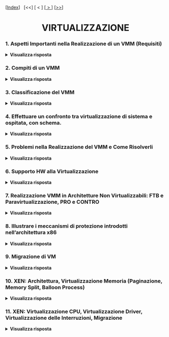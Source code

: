 [[Index](https://github.com/mikyll/Sistemi-Operativi-M/tree/main/flashcard)]&nbsp;&nbsp;
[<<]
[&nbsp;<&nbsp;]
[[&nbsp;>&nbsp;](https://github.com/mikyll/Sistemi-Operativi-M/blob/main/flashcard/02%20-%20Protezione.md)]
[[>>](https://github.com/mikyll/Sistemi-Operativi-M/blob/main/flashcard/11%20-%20HPC.md)]

<h1 align="center">VIRTUALIZZAZIONE</h1>

### 1. Aspetti Importanti nella Realizzazione di un VMM (Requisiti)

<details>
  <summary><b>Visualizza risposta</b></summary>

  Il Virtual Machine Monitor (VMM, o Hypervisor) consente di la condivisione da parte di più macchine virtuali della stessa piattaforma hardware. Gestisce le interazioni tra le macchine virtuali e l’hardware sottostante, in modo da garantire:

  - isolamento tra le macchine virtuali;
  - stabilità del sistema.
  
  Il VMM deve quindi offrire le risorse virtuali necessarie per il funzionamento delle macchine virtuali, tra cui:
  - CPU
  - memoria (RAM)
  - dispositivi di I/O.
  
  A tal scopo sono necessari diversi requisiti per la realizzazione del VMM.
  
  1. Ambiente di esecuzione dei programmi praticamente identico a quello della macchina reale: garantire che gli stessi programmi che funzionano su architetture non virtualizzate possano essere eseguiti nelle VM senza modifiche.
  
  2. Garantire una elevata efficienza nell’esecuzione dei programmi: le istruzioni non privilegiate devono venire eseguite direttamente in hardware senza coinvolgere il VMM.
  
  3. Garantire la sicurezza e la stabilità dell’intero sistema: i programmi in esecuzione sulle macchine virtuali non possono effettuare l’accesso in modo privilegiato all’hardware.
</details>

### 2. Compiti di un VMM

<details>
  <summary><b>Visualizza risposta</b></summary>
  
  Il VMM è l'unico mediatore tra HW e SW, e ha il compito di consentire la condivisione di una singola macchina HW a più VM guest, realizzando per ciascuna una sandbox al fine di garantire isolamento e stabilità (del sistema e delle singole VM). Nel caso di un VMM di sistema dev'essere l'unico componente ad avere il pieno controllo dell'HW e a poter eseguire le istruzioni privilegiate (unico componente ad eseguire al ring 0).
  Ha il compito di gestione delle VM: creazione, spegnimento/accensione, eliminazione, migrazione live.
</details>

### 3. Classificazione del VMM

<details>
  <summary><b>Visualizza risposta</b></summary>
  
I diversi tipi di VMM si classificano in base a due parametri:
1. il *livello* a cui si collocano:
    - **VMM di Sistema** - il VMM esegue <ins>direttamente sull'HW</ins> e consiste in un sistema operativo leggero che viene corredato dei driver per pilotare le varie periferiche. In assenza di multiboot è necessario disinstallare il sistema operativo preesistente.
    - **VMM Ospitato** - il VMM è un'<ins>applicazione</ins> che esegue su un sistema operativo preinstallato, al pari delle altre applicazioni. Le singole VM guest sono anch'esse applicazioni.
2. la *modalità di dialogo* tra le VM guest ed il VMM per l'utilizzo dell'HW sottostante:
    - **Virtualizzazione Pura** - le VM guest utilizzano la <ins>stessa insterfaccia</ins> (istruzioni macchina) <ins>fornita dall'architettura fisica</ins>. Generalmente è il caso di HW con supporto nativo alla virtualizzazione.
    - **Paravirtualizzazione** - il VMM presenta alle VM guest un'interfaccia "virtuale", differente da quella fornita dall'HW (<ins>hypercall API</ins>). È una delle possibili soluzioni software che vengono adottate quando l'HW non fornisce supporto nativo alla virtualizzazione. È il caso di XEN.
</details>


### 4. Effettuare un confronto tra virtualizzazione di sistema e ospitata, con schema.

<details>
  <summary><b>Visualizza risposta</b></summary>

In base a dove è collocato il Virtual Machine Monitor si hanno due tipo di virtualizzazione:

- VMM di sistema;
- VMM ospitati.

Nel caso di **VMM di sistema** le funzionalità di virtualizzazione vengono integrate in un sistema operativo leggero (il VMM), posto direttamente sopra l’hardware dell’elaboratore. Per garantire un corretto funzionamento del VMM, occorre disporre di tutti i driver necessari per pilotare le periferiche.
Si hanno due macro componenti importanti:
- **Host**: piattaforma di base sulla quale si realizzano le macchine virtuali. Include la macchina fisica e il VMM;
- **Guest**: le macchine virtuali, che includono applicazioni e sistema operativo.
Esempi di VMM di sistema sono kvm, xen, VMware svsphere e Microsoft HyperV.

<p align="center">
  <img src="./imgs/VMM-sistema.png">
</p>

Nel caso invece di **VMM ospitato**, si installa il VMM come un’applicazione sopra un sistema operativo esistente. Il VMM opera nello spazio utente e accede all'hardware tramite system call del sistema operativo su cui viene installato.
<p align="center">
  <img width="460" height="300" src="./imgs/VMM-ospitato.png">
</p>

I vantaggi sono i seguenti:
- L’installazione del VMM è più semplice (dato è come un applicazione).
- Si può fare riferimento al sistema operativo sottostante per la gestione delle periferiche e si possono utilizzare altri servizi del SO, come lo scheduling e la gestione dei dispositivi.
Uno svantaggio risulta nelle performance, peggiori rispetto al VMM di sistema. Un esempio di prodotti con VMM ospitato sono VirtualBox, User Mode Linux e VMware Fusion/player.

</details>

### 5. Problemi nella Realizzazione del VMM e Come Risolverli

<details>
  <summary><b>Visualizza risposta</b></summary>
  
  I principali problemi che si possono presentare, nella realizzazione del VMM, sono dovuti ai **ring di protezione**. I ring di protezione, o modalità di esecuzione, sono uno strumento utilizzato dai processori per incrementare il livello di protezione tra i diversi componenti e separare i compiti. Soltiamente vi sono almeno 2 ring: il <ins>ring 0</ins> (supervisor o kernel) è l'unico in cui è possibile eseguire le istruzioni privilegiate della CPU; i <ins>ring >0</ins> (utente) sono quelli in cui non è possibile eseguire le istruzioni privilegiate. Poiché in un sistema virtualizzato con VMM di sistema, <ins>il VMM dev'essere l'unico componente in grado di mantenere in qualunque momento il pieno controllo dell'HW</ins>, esso è anche l'unico componente che può e deve eseguire a ring 0. Di conseguenza:
  1. Si può avere **ring deprivileging**, quando il SO di una macchina virtuale si trova ad eseguire ad un ring inferiore (che non gli è proprio) e di conseguenza non può utilizzare le istruzioni privilegiate del processore.<br/>
  Una possibile <ins>soluzione</ins> a questo problema è l'utilizzo del meccanismo **trap&emulate**, secondo cui quando un SO guest tenta di eseguire un'istruzione privilegiata, la CPU scatena una notifica (*trap*) al VMM e gli trasferisce il controllo. Dopodiché, il VMM controlla la correttezza della richiesta e ne emula (*emulate*) il comportamento.<br/>
  Esempio: se le VM potessero eseguire le istruzioni privilegiate, un SO guest potrebbe chiamare la ```popf```, un'istruzione privilegiata che permette di disabilitare le interruzioni. Ma in questo modo verrebbero disabilitate le interruzioni di tutto il sistema, ed il VMM non potrebbe più riacquisire il controllo dell'HW. Invece, il comportamento desiderato è che venissero disabilitate solo le istruzioni della singola VM che ha effettuato tale chiamata, comportamento realizzabile tramite l'approccio *trap&emulate*.
  2. Si può avere **ring compression**, se ad esempio il processore prevede due soli ring di protezione 0 ed 1. In questo caso, il VMM si troverà a ring 0, mentre sia SO guest che applicazioni si troveranno ad eseguire nello stesso ring utente 1, con *scarso livello di protezione* tra SO e applicazioni.
  3. Si possono verificare problemi dovuti al **ring aliasing**, quando alcune istruzioni non privilegiate permettono di accedere in lettura ad alcuni registri la cui gestione dovrebbe essere riservata al VMM, con *possibili inconsistenze*. Ad esempio il registro CS contiene il current privilege level (CPL) e un SO potrebbe leggere un valore diverso rispetto a quello in cui pensa di eseguire.
</details>

### 6. Supporto HW alla Virtualizzazione

<details>
  <summary><b>Visualizza risposta</b></summary>
  
  L'architettura di una CPU si dice **naturalmente virtualizzabile** se <ins>prevede l'invio di trap allo stato supervisor</ins> (ring 0) ogni volta che un livello di protezione differente tenta di eseguire istruzioni privilegiate. In questo caso la realizzazione del VMM è semplificata, in quanto l'approccio trap&emulate ha il support dell'HW, e vi è supporto all'esecuzione diretta (le istruzioni non privilegiate vengono eseguite direttamente dalle VM guest).
</details>

### 7. Realizzazione VMM in Architetture Non Virtualizzabili: FTB e Paravirtualizzazione, PRO e CONTRO

<details>
  <summary><b>Visualizza risposta</b></summary>
  
Se l'architettura del processore non prevede supporto nativo alla virtualizzazione, è necessario ricorrere a <ins>soluzioni software</ins>. Tra queste, le principali sono:
1. **Fast Binary Translation (FTB)**, si basa sulla compilazione dinamica. Il VMM legge dinamicamente (a runtime) blocchi di istruzioni chiamate dalle VM guest, e <ins>sostituisce le chiamate ad istruzioni privilegiate con chiamate al VMM</ins>, ottenendo lo stesso significato semantico. Come per la compilazione dinamica, vi è la possibilità di salvare in cache i blocchi tradotti, per riutilizzi futuri.
    - *Vantaggi*: ogni VM guest usa la stessa interfaccia fornita dall'architettura fisica, dunque è una copia esatta della macchina reale (Virtualizzazione Pura: non è necessario il porting del Sistema Operativo).
    - *Svantaggi*: la traduzione dinamica è costosa, dunque le prestazioni ne risentono, e la struttura del VMM è più complessa, in quanto deve realizzare anche il layer relativo alla traduzione binaria.
2. **Paravirtualizzazione**, il VMM offre alle VM guest un'interfaccia differente (<ins>hypercall API</ins>) rispetto a quella fornita dalla macchina fisica, per l'accesso alle risorse. I SO guest quando vogliono eseguire istruzioni privilegiate, eseguono direttamente le hypercall, senza generare interruzioni.
    - *Vantaggi*: prestazioni migliori e VMM semplificato.
    - *Svantaggi*: necessità di effettuare il porting dei SO guest (operazione preclusa a sistemi operativi proprietari, ad esempio famiglia Windows).
</details>

### 8. Illustrare i meccanismi di protezione introdotti nell’architettura x86

<details>
  <summary><b>Visualizza risposta</b></summary>

La protezione viene introdotta a partire dalla seconda generazione dell’architettura x86: viene effettuata una distinzione tra sistema operativo (che possiede controllo assoluto sulla macchina fisica sottostante) e le applicazioni (che interagiscono con le risorse fisiche effettuando una richiesta al sistema operativo e implementando il concetto di ring di protezione.

Viene utilizzato il registro **CS**, i cui due bit meno significativi vengono riservati per rappresentare il livello corrente di privilegio (**CPL**, Current Privilege Level). Sono possibili 4 ring, di cui:

- **Ring 0**: possiede i maggiori privilegi ed è destinato al kernel del sistema operativo.
- **Ring 3**: possiede i minori privilegi ed è quindi destinato alle applicazioni utente.

Normalmente si utilizzano comunemente soltanti il ring 0 e il ring 3, mentre gli altri due sono utilizzati in rari casi (e.g. IBM OS2), per mantenere la massima portabilità dei sistemi operativi verso processori con solo 2 ring di protezione. Per garantire protezione della CPU non è permesso a ring diversi dallo 0 di eseguire le istruzioni privilegiate e normalmente destinate solo al kernel del sistema operativo, in quanto sono critiche e potenzialmente pericolose.

Una qualsiasi violazione di questo comportamento può provocare un’eccezione, con immediato passaggio al sistema operativo, in grado di catturarla e gestirla opportunamente e terminando ad esempio l’applicazione in esecuzione.

Per garantire protezione della memoria si guarda il descrittore di ciascun segmento, presente in una tabella GDT o LDT: in particolare, nel descrittore sono indicati il livello di protezione richiesto **PL** e i vari permessi di accesso (r, w, x).

Se il valore di CPL è maggiore del valore del PL del segmento di codice che contiene l’istruzione invocata,
allora si ha una violazione dei vincoli di protezione, che provoca un’eccezione.

Per risolvere il problema del ring deprivileging viene dedicato il ring 0 al VMM e conseguentemente i sistemi operativi guest vengono collocati in ring a privilegi ridotti. Vengono comunemente utilizzate due tecniche:

- `0/1/3`: Consiste nello spostare il sistema operativo dal ring 0, dove nativamente dovrebbe trovarsi, al ring
1 a privilegio ridotto, lasciando le applicazioni nel ring 3 e installando il VMM sul ring 0. Questa tecnica
non è però compatibile con sistemi operativi a 64 bit. 

- `0/3/3`: Consiste nello spostare il sistema operativo
direttamente al ring applicativo, e cioè il 3, insieme alle applicazioni stesse, installando sul ring 0, come nella
tecnica precedente, il VMM (ring compression)

</details>

### 9. Migrazione di VM

<details>
  <summary><b>Visualizza risposta</b></summary>
  
  Specialmente nei datacenter che forniscono server virtualizzati, la migrazione è utile per una gestione agile delle VM. In particolare è utile per far fronte a: variazioni dinamiche del carico (dunque è possibile effettuare load balancing), manutenzione online dei nodi, gestione finalizzata al risparmio energetico, disaster recovery.
  La migrazione Live permette di spostare una VM da un nodo fisico ad un altro senza doverla spegnere, permettendo di mantenere attivi i servizi da essa forniti. Solitamente si cerca di minimizzare downtime (tempo in cui la macchina non risponde alle richieste degli utenti), tempo totale di migrazione e consumo di banda.
  Migrazione Live tramite Precopy: ha l'obbiettivo di minimizzare il downtime .
  1. *Individuazione* dei nodi coinvolti nella migrazione (sorgente e destinazione);
  2. Allocazione ed *inizializzazione* di una VM container sul nodo di destinazione;
  3. **Pre-copia iterativa** delle pagine:
    - Prima si copiano tutte le pagine allocate in memoria sull'host sorgente, nell'host destinatario;
    - Poi si effettua una copia iterativa delle dirty pages (ovvero le pagine modificate rispetto al ciclo precedente), finché non si raggiunge una soglia minima di pagine.
  4. *Sospensione* della macchina sull'host sorgente e copia delle ultime dirty pages;
  5. *Commit*: eliminazione della macchina dall'host sorgente;
  6. *Resume* della macchina sull'host destinatario.
  Alternative a pre-copy: post-copy (riduce tempo totale di migrazione e consumo di banda, ma ha downtime piuttosto elevato).
</details>

### 10. XEN: Architettura, Virtualizzazione Memoria (Paginazione, Memory Split, Balloon Process)

<details>
  <summary><b>Visualizza risposta</b></summary>
  
  XEN è un VMM di sistema open source basato sulla paravirtualizzazione.

  L'architettura di XEN prevede che il VMM (di sistema) esegua direttamente sull'HW. Le VM guest sono organizzate in domain: vi è il *domain 0* che è assegnato ad una VM speciale (separato dal VMM stesso), e vi sono i *domain utente* (>0) che sono le VM installate. Il VMM si occupa di virtualizzare CPU, memoria e dispositivi di I/O per ogni VM e fornisce un'interfaccia di controllo per la gestione delle risorse e l'amministrazione dei vari domain. Sfrutta la *paravirtualizzazione*: le VM guest eseguono direttamente le istruzioni non privilegiate ed effettuano hypercall per le istruzioni privilegiate.

  ##### Virtualizzazione della memoria
  **Paginazione**: I SO guest gestiscono la *memoria virtuale* mediante paginazione (<ins>meccanismi gestiti da XEN -ring 0-, politiche da VM guest</ins>). Le tabelle delle pagine sono mappate nella memoria fisica da XEN, il quale è l'unico a potervi accedere in *scrittura*, mentre i SO guest possono accedervi in lettura. Per gli *update*, le VM effettuano delle richieste ed il VMM le controlla e le esegue.<br/>
  **Memory Split**: XEN adotta il modello 0/1/3, con VMM a ring 0, SO guest a ring 1 e applicazioni a ring 3. Per aggiungere un ulteriore livello di protezione, viene adottato un meccanismo chiamato *memory split* secondo cui lo <ins>spazio di indirizzamento virtuale per ogni VM è strutturato in modo da contenere il codice di XEN (nei primi 64 MiB, ring 0), il codice del kernel (ring 1) e lo spazio utente (ring 3), in segmenti separati</ins>. Al momento della creazione di un processo, il SO ospitato richiede una tabella delle pagine a XEN, che ne restituisce una a cui sono state aggiunte le pagine del segmento di XEN, registrandola e acquisendovi il diritto di scrittura esclusivo. In questo modo, quando un SO guest tenta di aggiornarla, scatenerà una *protection fault*, che verrà catturato e gestito da XEN.<br/>
  **Balloon Process**: Poiché la paginazione è completamente a carico delle VM guest, serve un meccanismo che <ins>consente al VMM di reclamare pagine di memoria meno utilizzate dalle altre VM</ins>. Per questo motivo, su ogni VM guest è sempre in esecuzione un balloon process che comunica col VMM e, in caso di necessità, può essere chiamato per *gonfiarsi* e richiedere al proprio SO delle pagine, fornendole successivamente al VMM.
</details>

### 11. XEN: Virtualizzazione CPU, Virtualizzazione Driver, Virtualizzazione delle Interruzioni, Migrazione

<details>
  <summary><b>Visualizza risposta</b></summary>
  
  **Virtualizzazione CPU**: Il VMM definisce un'architettura virtuale simile a quella del processore, in cui però le istruzioni privilegiate sono sostituite con hypercall (necessità di porting dei SO guest): l'invocazione di una hypercall determina il passaggio da ring 1 a ring 0. Due clock: real-time (processore), virtual-time (VM).
  
  **Virtualizzazione Driver**: Per consentire alle VM guest di accedere ai dispositivi disponibili a livello HW, XEN virtualizza l'interfaccia di ciascuno, tramite 2 tipi di driver:
  - **back-end driver**, è il driver vero e proprio, solitamente installato nel domain 0;
  - **front-end driver**, è il driver "astratto", semplificato e generico installato nel kernel del SO guest, che all'occorrenza si collega al back-end specifico.

Per la gestione delle richieste viene utilizzata una struttura ad anello chiamata "asyncronous I/O ring" (buffer FIFO circolare), in cui i front-end driver depositano le richieste, che vengono estratte dal back-end driver. Questa soluzione garantisce portabilità, isolamento e semplificazione del VMM.
  
  **Virtualizzazione delle Interruzioni**: Ogni interruzione viene gestita direttamente dal SO guest, ad eccezione dei page fault, in quanto questa richiede l'accesso al registro CR2 (accessibile solo a ring 0), che contiene l'indirizzo di chi l'ha provocato. Dunque la routine di gestione dei page fault prevede che il VMM legga il valore di CR2, lo copi in una variabile del SO guest, e vi restituiscac il controllo.
  
  **Migrazione Live**: la migrazione live su XEN è guest based, e avviene sfruttando un demone che si trova nel domain 0 (del server sorgente). Si adotta la pre-copy con compressione delle pagine per ridurre l'occupazione di banda.
</details>
